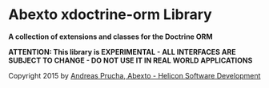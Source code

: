 # Abexto xdoctrine-orm Library

**A collection of extensions and classes for the Doctrine ORM**

**ATTENTION: This library is EXPERIMENTAL - ALL INTERFACES ARE SUBJECT TO CHANGE - DO NOT USE IT IN REAL WORLD APPLICATIONS**

Copyright 2015 by [Andreas Prucha, Abexto - Helicon Software Development](https://www.abexto.com)
